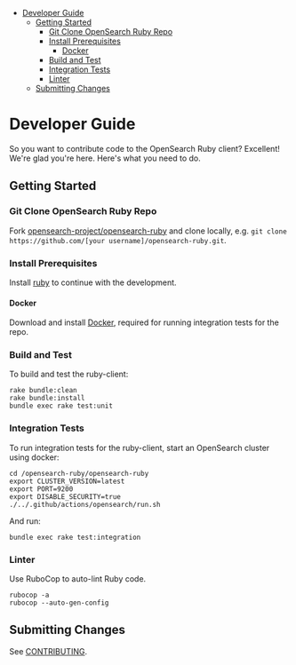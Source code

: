 - [Developer Guide](#developer-guide)
  - [Getting Started](#getting-started)
    - [Git Clone OpenSearch Ruby Repo](#git-clone-opensearch-ruby-repo)
    - [Install Prerequisites](#install-prerequisites)
      - [Docker](#docker)
    - [Build and Test](#build-and-test)
    - [Integration Tests](#integration-tests)
    - [Linter](#linter)
  - [Submitting Changes](#submitting-changes)

# Developer Guide

So you want to contribute code to the OpenSearch Ruby client? Excellent! We're glad you're here. Here's what you need to do.

## Getting Started

### Git Clone OpenSearch Ruby Repo

Fork [opensearch-project/opensearch-ruby](https://github.com/opensearch-project/opensearch-ruby) and clone locally, e.g. `git clone https://github.com/[your username]/opensearch-ruby.git`.

### Install Prerequisites

Install [ruby](https://www.ruby-lang.org/en/documentation/installation/) to continue with the development.

#### Docker

Download and install [Docker](https://docs.docker.com/install/), required for running integration tests for the repo.

### Build and Test

To build and test the ruby-client:

```
rake bundle:clean
rake bundle:install
bundle exec rake test:unit
```

### Integration Tests

To run integration tests for the ruby-client, start an OpenSearch cluster using docker:

```
cd /opensearch-ruby/opensearch-ruby
export CLUSTER_VERSION=latest
export PORT=9200
export DISABLE_SECURITY=true
./../.github/actions/opensearch/run.sh
```

And run:

```
bundle exec rake test:integration
```

### Linter

Use RuboCop to auto-lint Ruby code.

```
rubocop -a
rubocop --auto-gen-config
```

## Submitting Changes

See [CONTRIBUTING](CONTRIBUTING.md).
